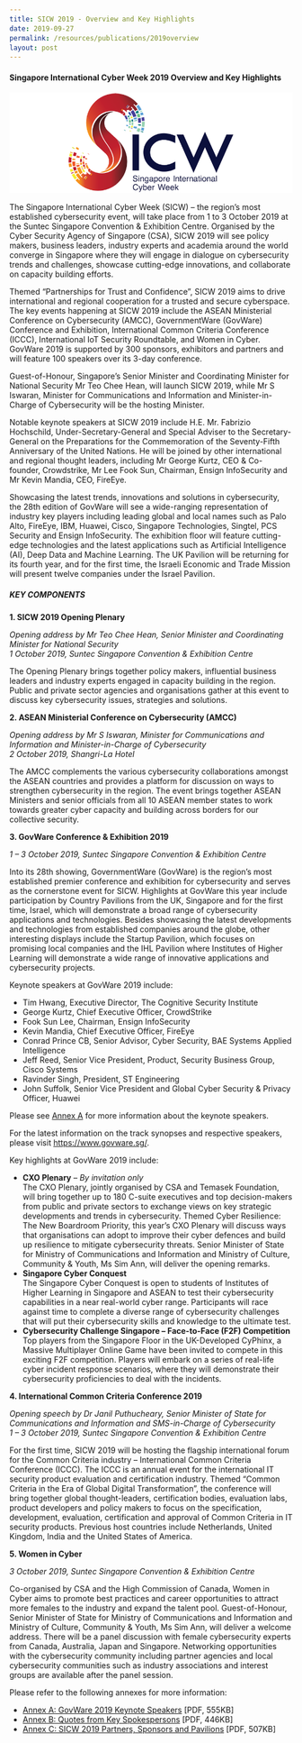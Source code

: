 ```yaml
---
title: SICW 2019 - Overview and Key Highlights
date: 2019-09-27
permalink: /resources/publications/2019overview
layout: post
---
```

#### **Singapore International Cyber Week 2019 Overview and Key Highlights**

![SICW](/images/logos/logo-sicw-full-wspace-lr-h300.png)

The Singapore International Cyber Week (SICW) – the region’s most established cybersecurity event, will take place from 1 to 3 October 2019 at the Suntec Singapore Convention & Exhibition Centre. Organised by the Cyber Security Agency of Singapore (CSA), SICW 2019 will see policy makers, business leaders, industry experts and academia around the world converge in Singapore where they will engage in dialogue on cybersecurity trends and challenges, showcase cutting-edge innovations, and collaborate on capacity building efforts.

Themed “Partnerships for Trust and Confidence”, SICW 2019 aims to drive international and regional cooperation for a trusted and secure cyberspace. The key events happening at SICW 2019 include the ASEAN Ministerial Conference on Cybersecurity (AMCC), GovernmentWare (GovWare) Conference and Exhibition, International Common Criteria Conference (ICCC), International IoT Security Roundtable, and Women in Cyber. GovWare 2019 is supported by 300 sponsors, exhibitors and partners and will feature 100 speakers over its 3-day conference.

Guest-of-Honour, Singapore’s Senior Minister and Coordinating Minister for National Security Mr Teo Chee Hean, will launch SICW 2019, while Mr S Iswaran, Minister for Communications and Information and Minister-in-Charge of Cybersecurity will be the hosting Minister.

Notable keynote speakers at SICW 2019 include H.E. Mr. Fabrizio Hochschild, Under-Secretary-General and Special Adviser to the Secretary-General on the Preparations for the Commemoration of the Seventy-Fifth Anniversary of the United Nations. He will be joined by other international and regional thought leaders, including Mr George Kurtz, CEO & Co-founder, Crowdstrike, Mr Lee Fook Sun, Chairman, Ensign InfoSecurity and Mr Kevin Mandia, CEO, FireEye.

Showcasing the latest trends, innovations and solutions in cybersecurity, the 28th edition of GovWare will see a wide-ranging representation of industry key players including leading global and local names such as Palo Alto, FireEye, IBM, Huawei, Cisco, Singapore Technologies, Singtel, PCS Security and Ensign InfoSecurity. The exhibition floor will feature cutting-edge technologies and the latest applications such as Artificial Intelligence (AI), Deep Data and Machine Learning. The UK Pavilion will be returning for its fourth year, and for the first time, the Israeli Economic and Trade Mission will present twelve companies under the Israel Pavilion.

##### **KEY COMPONENTS**

**1. SICW 2019 Opening Plenary**

*Opening address by Mr Teo Chee Hean, Senior Minister and Coordinating Minister for National Security  
1 October 2019, Suntec Singapore Convention & Exhibition Centre*

The Opening Plenary brings together policy makers, influential business leaders and industry experts engaged in capacity building in the region. Public and private sector agencies and organisations gather at this event to discuss key cybersecurity issues, strategies and solutions.

**2. ASEAN Ministerial Conference on Cybersecurity (AMCC)**

*Opening address by Mr S Iswaran, Minister for Communications and Information and Minister-in-Charge of Cybersecurity  
2 October 2019, Shangri-La Hotel*

The AMCC complements the various cybersecurity collaborations amongst the ASEAN countries and provides a platform for discussion on ways to strengthen cybersecurity in the region. The event brings together ASEAN Ministers and senior officials from all 10 ASEAN member states to work towards greater cyber capacity and building across borders for our collective security.

**3. GovWare Conference & Exhibition 2019**

*1 – 3 October 2019, Suntec Singapore Convention & Exhibition Centre*

Into its 28th showing, GovernmentWare (GovWare) is the region’s most established premier conference and exhibition for cybersecurity and serves as the cornerstone event for SICW. Highlights at GovWare this year include participation by Country Pavilions from the UK, Singapore and for the first time, Israel, which will demonstrate a broad range of cybersecurity applications and technologies. Besides showcasing the latest developments and technologies from established companies around the globe, other interesting displays include the Startup Pavilion, which focuses on promising local companies and the IHL Pavilion where Institutes of Higher Learning will demonstrate a wide range of innovative applications and cybersecurity projects.

Keynote speakers at GovWare 2019 include:
* Tim Hwang, Executive Director, The Cognitive Security Institute
* George Kurtz, Chief Executive Officer, CrowdStrike
* Fook Sun Lee, Chairman, Ensign InfoSecurity
* Kevin Mandia, Chief Executive Officer, FireEye
* Conrad Prince CB, Senior Advisor, Cyber Security, BAE Systems Applied Intelligence
* Jeff Reed, Senior Vice President, Product, Security Business Group, Cisco Systems
* Ravinder Singh, President, ST Engineering
* John Suffolk, Senior Vice President and Global Cyber Security & Privacy Officer, Huawei

Please see <a href="https://www.csa.gov.sg/-/media/Csa/Documents/SICW_2019/SICW2019_AnnexA.pdf" target="_blank">Annex A</a> for more information about the keynote speakers.

For the latest information on the track synopses and respective speakers, please visit <a href="https://www.govware.sg/" target="_blank">https://www.govware.sg/</a>.

Key highlights at GovWare 2019 include:

* **CXO Plenary** – *By invitation only*  
The CXO Plenary, jointly organised by CSA and Temasek Foundation, will bring together up to 180 C-suite executives and top decision-makers from public and private sectors to exchange views on key strategic developments and trends in cybersecurity. Themed Cyber Resilience: The New Boardroom Priority, this year’s CXO Plenary will discuss ways that organisations can adopt to improve their cyber defences and build up resilience to mitigate cybersecurity threats. Senior Minister of State for Ministry of Communications and Information and Ministry of Culture, Community & Youth, Ms Sim Ann, will deliver the opening remarks.
* **Singapore Cyber Conquest**  
The Singapore Cyber Conquest is open to students of Institutes of Higher Learning in Singapore and ASEAN to test their cybersecurity capabilities in a near real-world cyber range. Participants will race against time to complete a diverse range of cybersecurity challenges that will put their cybersecurity skills and knowledge to the ultimate test.
* **Cybersecurity Challenge Singapore – Face-to-Face (F2F) Competition**  
Top players from the Singapore Floor in the UK-Developed CyPhinx, a Massive Multiplayer Online Game have been invited to compete in this exciting F2F competition. Players will embark on a series of real-life cyber incident response scenarios, where they will demonstrate their cybersecurity proficiencies to deal with the incidents.

**4. International Common Criteria Conference 2019**

*Opening speech by Dr Janil Puthucheary, Senior Minister of State for Communications and Information and SMS-in-Charge of Cybersecurity  
1 – 3 October 2019, Suntec Singapore Convention & Exhibition Centre*

For the first time, SICW 2019 will be hosting the flagship international forum for the Common Criteria industry – International Common Criteria Conference (ICCC). The ICCC is an annual event for the international IT security product evaluation and certification industry. Themed “Common Criteria in the Era of Global Digital Transformation”, the conference will bring together global thought-leaders, certification bodies, evaluation labs, product developers and policy makers to focus on the specification, development, evaluation, certification and approval of Common Criteria in IT security products. Previous host countries include Netherlands, United Kingdom, India and the United States of America.

**5. Women in Cyber**

*3 October 2019, Suntec Singapore Convention & Exhibition Centre*

Co-organised by CSA and the High Commission of Canada, Women in Cyber aims to promote best practices and career opportunities to attract more females to the industry and expand the talent pool. Guest-of-Honour, Senior Minister of State for Ministry of Communications and Information and Ministry of Culture, Community & Youth, Ms Sim Ann, will deliver a welcome address. There will be a panel discussion with female cybersecurity experts from Canada, Australia, Japan and Singapore. Networking opportunities with the cybersecurity community including partner agencies and local cybersecurity communities such as industry associations and interest groups are available after the panel session.

Please refer to the following annexes for more information:

* <a href="https://www.csa.gov.sg/-/media/Csa/Documents/SICW_2019/SICW2019_AnnexA.pdf" target="_blank">Annex A: GovWare 2019 Keynote Speakers</a> [PDF, 555KB] 
* <a href="https://www.csa.gov.sg/-/media/Csa/Documents/SICW_2019/SICW2019_AnnexB.pdf" target="_blank">Annex B: Quotes from Key Spokespersons</a> [PDF, 446KB]
* <a href="https://www.csa.gov.sg/-/media/Csa/Documents/SICW_2019/SICW2019_AnnexC.pdf" target="_blank">Annex C: SICW 2019 Partners, Sponsors and Pavilions</a> [PDF, 507KB]